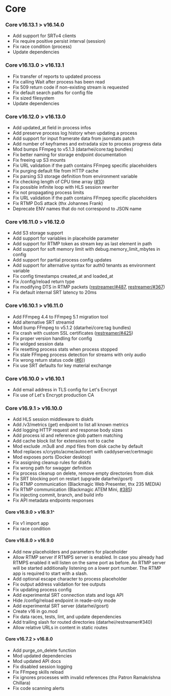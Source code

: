 # Core

### Core v16.13.1 > v16.14.0

-   Add support for SRTv4 clients
-   Fix require positive persist interval (session)
-   Fix race condition (process)
-   Update dependencies

### Core v16.13.0 > v16.13.1

-   Fix transfer of reports to updated process
-   Fix calling Wait after process has been read
-   Fix 509 return code if non-existing stream is requested
-   Fix default search paths for config file
-   Fix sized filesystem
-   Update dependencies

### Core v16.12.0 > v16.13.0

-   Add updated_at field in process infos
-   Add preserve process log history when updating a process
-   Add support for input framerate data from jsonstats patch
-   Add number of keyframes and extradata size to process progress data
-   Mod bumps FFmpeg to v5.1.3 (datarhei/core:tag bundles)
-   Fix better naming for storage endpoint documentation
-   Fix freeing up S3 mounts
-   Fix URL validation if the path contains FFmpeg specific placeholders
-   Fix purging default file from HTTP cache
-   Fix parsing S3 storage definition from environment variable
-   Fix checking length of CPU time array ([#10](https://github.com/datarhei/core/issues/10))
-   Fix possible infinite loop with HLS session rewriter
-   Fix not propagating process limits
-   Fix URL validation if the path contains FFmpeg specific placeholders
-   Fix RTMP DoS attack (thx Johannes Frank)
-   Deprecate ENV names that do not correspond to JSON name

### Core v16.11.0 > v16.12.0

-   Add S3 storage support
-   Add support for variables in placeholde parameter
-   Add support for RTMP token as stream key as last element in path
-   Add support for soft memory limit with debug.memory_limit_mbytes in config
-   Add support for partial process config updates
-   Add support for alternative syntax for auth0 tenants as environment variable
-   Fix config timestamps created_at and loaded_at
-   Fix /config/reload return type
-   Fix modifying DTS in RTMP packets ([restreamer/#487](https://github.com/datarhei/restreamer/issues/487), [restreamer/#367](https://github.com/datarhei/restreamer/issues/367))
-   Fix default internal SRT latency to 20ms

### Core v16.10.1 > v16.11.0

-   Add FFmpeg 4.4 to FFmpeg 5.1 migration tool
-   Add alternative SRT streamid
-   Mod bump FFmpeg to v5.1.2 (datarhei/core:tag bundles)
-   Fix crash with custom SSL certificates ([restreamer/#425](https://github.com/datarhei/restreamer/issues/425))
-   Fix proper version handling for config
-   Fix widged session data
-   Fix resetting process stats when process stopped
-   Fix stale FFmpeg process detection for streams with only audio
-   Fix wrong return status code ([#6](https://github.com/datarhei/core/issues/6)))
-   Fix use SRT defaults for key material exchange

### Core v16.10.0 > v16.10.1

-   Add email address in TLS config for Let's Encrypt
-   Fix use of Let's Encrypt production CA

### Core v16.9.1 > v16.10.0

-   Add HLS session middleware to diskfs
-   Add /v3/metrics (get) endpoint to list all known metrics
-   Add logging HTTP request and response body sizes
-   Add process id and reference glob pattern matching
-   Add cache block list for extensions not to cache
-   Mod exclude .m3u8 and .mpd files from disk cache by default
-   Mod replaces x/crypto/acme/autocert with caddyserver/certmagic
-   Mod exposes ports (Docker desktop)
-   Fix assigning cleanup rules for diskfs
-   Fix wrong path for swagger definition
-   Fix process cleanup on delete, remove empty directories from disk
-   Fix SRT blocking port on restart (upgrade datarhei/gosrt)
-   Fix RTMP communication (Blackmagic Web Presenter, thx 235 MEDIA)
-   Fix RTMP communication (Blackmagic ATEM Mini, [#385](https://github.com/datarhei/restreamer/issues/385))
-   Fix injecting commit, branch, and build info
-   Fix API metadata endpoints responses

#### Core v16.9.0 > v16.9.1^

-   Fix v1 import app
-   Fix race condition

#### Core v16.8.0 > v16.9.0

-   Add new placeholders and parameters for placeholder
-   Allow RTMP server if RTMPS server is enabled. In case you already had RTMPS enabled it will listen on the same port as before. An RTMP server will be started additionally listening on a lower port number. The RTMP app is required to start with a slash.
-   Add optional escape character to process placeholder
-   Fix output address validation for tee outputs
-   Fix updating process config
-   Add experimental SRT connection stats and logs API
-   Hide /config/reload endpoint in reade-only mode
-   Add experimental SRT server (datarhei/gosrt)
-   Create v16 in go.mod
-   Fix data races, tests, lint, and update dependencies
-   Add trailing slash for routed directories (datarhei/restreamer#340)
-   Allow relative URLs in content in static routes

#### Core v16.7.2 > v16.8.0

-   Add purge_on_delete function
-   Mod updated dependencies
-   Mod updated API docs
-   Fix disabled session logging
-   Fix FFmpeg skills reload
-   Fix ignores processes with invalid references (thx Patron Ramakrishna Chillara)
-   Fix code scanning alerts
